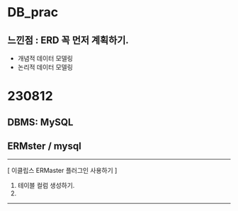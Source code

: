 # DB_prac

## 느낀점 : ERD 꼭 먼저 계획하기.

- 개념적 데이터 모델링<br>
- 논리적 데이터 모델링

# 230812

## DBMS: MySQL

## ERMster / mysql

---

[ 이클립스 ERMaster 플러그인 사용하기 ]

1. 테이블 컬럼 생성하기.
2.

---
